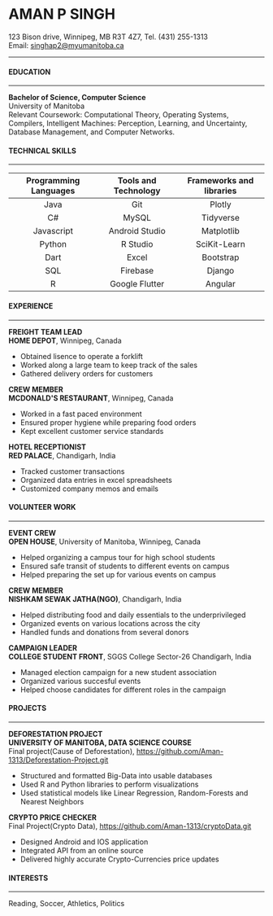 
# AMAN P SINGH 
123 Bison drive, Winnipeg, MB R3T 4Z7, Tel. (431) 255-1313   
Email: singhap2@myumanitoba.ca

---

####  EDUCATION 

---
**Bachelor of Science, Computer Science**  
University of Manitoba   
Relevant Coursework: Computational Theory, Operating Systems, Compilers, Intelligent Machines: Perception, Learning, and Uncertainty, Database Management, and Computer Networks.

####  TECHNICAL SKILLS

---

| Programming Languages        | Tools and Technology           | Frameworks and libraries  |
| :-------------: |:-------------:| :-----:|
| Java     | Git | Plotly |
| C#      | MySQL      |   Tidyverse |
| Javascript | Android Studio      |    Matplotlib |
| Python | R Studio      |    SciKit-Learn |
| Dart |    Excel   |    Bootstrap |
| SQL | Firebase      |   Django  |
| R | Google Flutter      |  Angular   |

####  EXPERIENCE

---

**FREIGHT TEAM LEAD   
  HOME DEPOT**, Winnipeg, Canada    
  
- Obtained lisence to operate a forklift 
- Worked along a large team to keep track of the sales
- Gathered delivery orders for customers

**CREW MEMBER   
  MCDONALD'S RESTAURANT**, Winnipeg, Canada    
  
- Worked in a fast paced environment 
- Ensured proper hygiene while preparing food orders
- Kept excellent customer service standards

**HOTEL RECEPTIONIST   
  RED PALACE**, Chandigarh, India    
  
- Tracked customer transactions 
- Organized data entries in excel spreadsheets
- Customized company memos and emails 

####  VOLUNTEER WORK

---
**EVENT CREW   
  OPEN HOUSE**, University of Manitoba, Winnipeg, Canada 
  
- Helped organizing a campus tour for high school students 
- Ensured safe transit of students to different events on campus 
- Helped preparing the set up for various events on campus

**CREW MEMBER   
  NISHKAM SEWAK JATHA(NGO)**, Chandigarh, India
  
- Helped distributing food and daily essentials to the underprivileged 
- Organized events on various locations across the city
- Handled funds and donations from several donors

**CAMPAIGN LEADER   
  COLLEGE STUDENT FRONT**, SGGS College Sector-26 Chandigarh, India  
  
- Managed election campaign for a new student association
- Organized various succesful events 
- Helped choose candidates for different roles in the campaign
 

####  PROJECTS

---

**DEFORESTATION PROJECT  
UNIVERSITY OF MANITOBA, DATA SCIENCE COURSE**   
Final project(Cause of Deforestation), <https://github.com/Aman-1313/Deforestation-Project.git>

- Structured and formatted Big-Data into usable databases   
- Used R and Python libraries to perform visualizations  
- Used statistical models like Linear Regression, Random-Forests and Nearest Neighbors 

**CRYPTO PRICE CHECKER**  
Final Project(Crypto Data), <https://github.com/Aman-1313/cryptoData.git>   

- Designed Android and IOS application  
- Integrated API from an online source   
- Delivered highly accurate Crypto-Currencies price updates 

####  INTERESTS

---
Reading, Soccer, Athletics, Politics 
